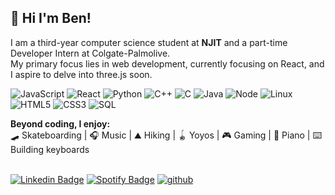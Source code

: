   ## 👋 Hi I'm Ben! 
  I am a third-year computer science student at **NJIT** and a part-time Developer Intern at Colgate-Palmolive. <br />
  My primary focus lies in web development, currently focusing on React, and I aspire to delve into three.js soon. <br />

  ![JavaScript](https://img.shields.io/badge/-JavaScript-000000?style=flat&logo=javascript)
  ![React](https://img.shields.io/badge/-React-000000?style=flat&logo=react)
  ![Python](https://img.shields.io/badge/-Python-000000?style=flat&logo=python)
  ![C++](https://img.shields.io/badge/-C++-000000?style=flat&logo=c%2B%2B)
  ![C](https://img.shields.io/badge/-C-000000?style=flat&logo=c)
  ![Java](https://img.shields.io/badge/-Java-000000?style=flat&logo=java)
  ![Node](https://img.shields.io/badge/-Node-000000?style=flat&logo=node.js)
  ![Linux](https://img.shields.io/badge/-Linux-000000?style=flat&logo=linux)
  ![HTML5](https://img.shields.io/badge/-HTML5-000000?style=flat&logo=html5)
  ![CSS3](https://img.shields.io/badge/-CSS-000000?style=flat&logo=css3)
  ![SQL](https://img.shields.io/badge/-SQL-000000?style=flat&logo=mysql)
  
  **Beyond coding, I enjoy:**<br />
  🛹 Skateboarding | 🎧 Music | ⛰️ Hiking | 🪀 Yoyos | 🎮 Gaming | 🎹 Piano | ⌨️ Building keyboards<br /><br />

  [![Linkedin Badge](https://img.shields.io/badge/-LinkedIn-blue?style=flat-square&logo=Linkedin&logoColor=white&link=https://www.linkedin.com/in/benmcca)](https://www.linkedin.com/in/benmcca)
  [![Spotify Badge](https://img.shields.io/badge/Spotify-%231ED760.svg?&style=flat-square&logo=spotify&logoColor=white)](https://open.spotify.com/user/59zuw8n61rl6jhvmr6detpv1m)
  [![github](https://img.shields.io/github/followers/benmcca?label=follow&style=social)](https://github.com/benmcca)<br />
